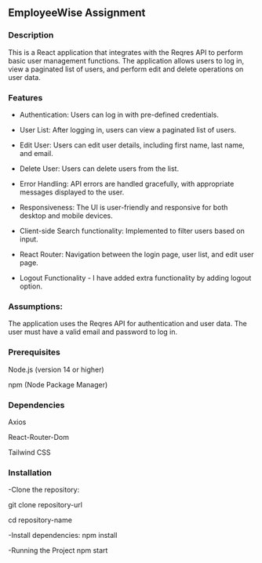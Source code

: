 ## EmployeeWise Assignment

### Description
This is a React application that integrates with the Reqres API to perform basic user management functions. The application allows users to log in, view a paginated list of users, and perform edit and delete operations on user data.

### Features
- Authentication: Users can log in with pre-defined credentials.

- User List: After logging in, users can view a paginated list of users.

- Edit User: Users can edit user details, including first name, last name, and email.
  
- Delete User: Users can delete users from the list.

- Error Handling: API errors are handled gracefully, with appropriate messages displayed to the user.

- Responsiveness: The UI is user-friendly and responsive for both desktop and mobile devices.

- Client-side Search functionality: Implemented to filter users based on input.

- React Router: Navigation between the login page, user list, and edit user page.

- Logout Functionality - I have added extra functionality by adding logout option.

### Assumptions:
The application uses the Reqres API for authentication and user data.
The user must have a valid email and password to log in.

### Prerequisites
Node.js (version 14 or higher)

npm (Node Package Manager)

### Dependencies
Axios

React-Router-Dom

Tailwind CSS

### Installation
-Clone the repository:

git clone repository-url
  
cd repository-name

-Install dependencies:
npm install

-Running the Project
npm start




